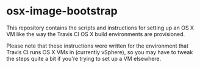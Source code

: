 # osx-image-bootstrap

This repository contains the scripts and instructions for setting up an OS X VM
like the way the Travis CI OS X build environments are provisioned.

Please note that these instructions were written for the environment that Travis
CI runs OS X VMs in (currently vSphere), so you may have to tweak the steps
quite a bit if you're trying to set up a VM elsewhere.
